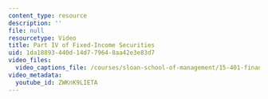 ```yaml
---
content_type: resource
description: ''
file: null
resourcetype: Video
title: Part IV of Fixed-Income Securities
uid: 1da18893-440d-14d7-7964-8aa42e3e83d7
video_files:
  video_captions_file: /courses/sloan-school-of-management/15-401-finance-theory-i-fall-2008/video-lectures-and-slides/fixed-income-securities/part-iv-of-fixed-income-securities/ZWKnK9LIETA.vtt
video_metadata:
  youtube_id: ZWKnK9LIETA
---
```

